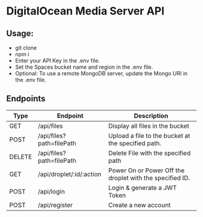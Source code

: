 # DigitalOcean Media Server API
## Usage:
* git clone
* npm i
* Enter your API Key in the .env file.
* Set the Spaces bucket name and region in the .env file.
* Optional: To use a remote MongoDB server, update the Mongo URI in the .env file.

## Endpoints
| Type | Endpoint | Description
| --- | --- | ---
| GET | /api/files | Display all files in the bucket
| POST | /api/files?path=filePath | Upload a file to the bucket at the specified path.
| DELETE | /api/files?path=filePath | Delete File with the specified path
| GET | /api/droplet/:id/:action | Power On or Power Off the droplet with the specified ID.
| POST | /api/login | Login & generate a JWT Token
| POST | /api/register | Create a new account